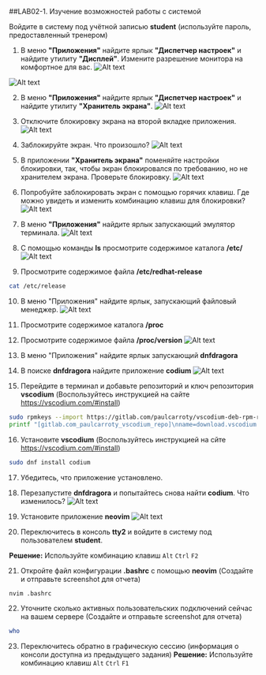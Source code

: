##LAB02-1. Изучение возможностей работы с системой

Войдите в систему под учётной записью **student** (используйте пароль, предоставленный тренером)

1. В меню **"Приложения"** найдите ярлык **"Диспетчер настроек"** и найдите утилиту **"Дисплей"**. Измените разрешение монитора на комфортное для вас.
![Alt text](img/l02im04.png)

![Alt text](img/l02im05.png)

2. В меню **"Приложения"** найдите ярлык **"Диспетчер настроек"** и найдите утилиту **"Хранитель экрана"**.
![Alt text](img/l02im06.png) 

3. Отключите блокировку экрана на второй вкладке приложения.
![Alt text](img/l02im07.png)

4. Заблокируйте экран. Что произошло?
![Alt text](img/l02im08.png)

5. В приложении **"Хранитель экрана"** поменяйте настройки блокировки, так, чтобы экран блокировался по требованию, но не хранителем экрана. Проверьте блокировку.
![Alt text](img/l02im09.png)

6. Попробуйте заблокировать экран с помощью горячих клавиш. Где можно увидеть и изменить комбинацию клавиш для блокировки?
![Alt text](img/l02im10.png)

7. В меню **"Приложения"** найдите ярлык запускающий эмулятор терминала.
![Alt text](img/l02im01.png)

8. С помощью команды **ls** просмотрите содержимое каталога **/etc/**
![Alt text](img/l02im02.png)

9. Просмотрите содержимое файла **/etc/redhat-release**

```bash
cat /etc/release
```

10. В меню "Приложения" найдите ярлык, запускающий файловый менеджер.
![Alt text](img/l02im03.png)

11. Просмотрите содержимое каталога **/proc**

12. Просмотрите содержимое файла **/proc/version**
![Alt text](img/l02im11.png)

13. В меню "Приложения" найдите ярлык запускающий **dnfdragora**

14. В поиске **dnfdragora** найдите приложение **codium**
![Alt text](img/l02im12.png)

15. Перейдите в терминал и добавьте репозиторий и ключ репозитория **vscodium** (Воспользуйтесь инструкцией на сайте https://vscodium.com/#install)

```bash
sudo rpmkeys --import https://gitlab.com/paulcarroty/vscodium-deb-rpm-repo/-/raw/master/pub.gpg
printf "[gitlab.com_paulcarroty_vscodium_repo]\nname=download.vscodium.com\nbaseurl=https://download.vscodium.com/rpms/\nenabled=1\ngpgcheck=1\nrepo_gpgcheck=1\ngpgkey=https://gitlab.com/paulcarroty/vscodium-deb-rpm-repo/-/raw/master/pub.gpg\nmetadata_expire=1h" | sudo tee -a /etc/yum.repos.d/vscodium.repo
```

16. Установите **vscodium** (Воспользуйтесь инструкцией на сйте https://vscodium.com/#install) 

```bash
sudo dnf install codium
```

17. Убедитесь, что приложение установлено.

18. Перезапустите **dnfdragora** и попытайтесь снова найти **codium**. Что изменилось?
![Alt text](img/l02im13.png)

19. Установите приложение **neovim**
![Alt text](img/l02im14.png)

20. Переключитесь в консоль **tty2** и войдите в систему под пользователем **student**.

**Решение:** Используйте комбинацию клавиш `Alt` `Ctrl` `F2` 

21. Откройте файл конфигурации **.bashrc** c помощью **neovim** (Создайте и отправьте screenshot для отчета)

```bash
nvim .bashrc
```

22. Уточните сколько активных пользовательских подключений сейчас на вашем сервере (Создайте и отправьте screenshot для отчета)

```bash
who
```

23. Переключитесь обратно в графическую сессию (информация о консоли доступна из предыдущего задания)
**Решение:** Используйте комбинацию клавиш `Alt` `Ctrl` `F1` 